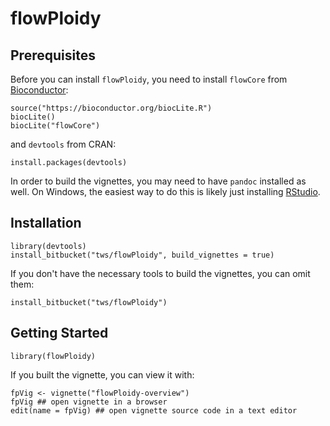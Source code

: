 # flowPloidy

## Prerequisites

Before you can install `flowPloidy`, you need to install `flowCore` from [Bioconductor](https://bioconductor.org):

```{r}
source("https://bioconductor.org/biocLite.R")
biocLite()
biocLite("flowCore")
```

and `devtools` from CRAN:

```{r}
install.packages(devtools)
```

In order to build the vignettes, you may need to have `pandoc` installed as well. On Windows, the easiest way to do this is likely just installing [RStudio](https://www.rstudio.com).

## Installation

```{r}
library(devtools)
install_bitbucket("tws/flowPloidy", build_vignettes = true)
```

If you don't have the necessary tools to build the vignettes, you can omit them:

```{r}
install_bitbucket("tws/flowPloidy")
```

## Getting Started

```{r}
library(flowPloidy)
```

If you built the vignette, you can view it with:

```{r}
fpVig <- vignette("flowPloidy-overview")
fpVig ## open vignette in a browser
edit(name = fpVig) ## open vignette source code in a text editor
```
